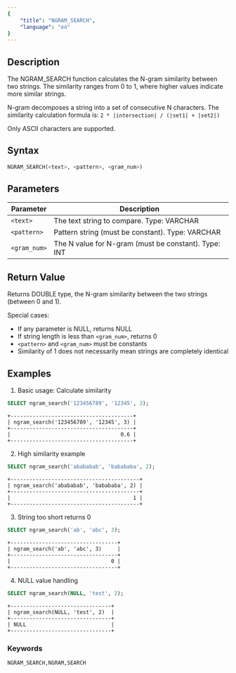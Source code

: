 ```yaml
---
{
    "title": "NGRAM_SEARCH",
    "language": "en"
}
---
```


## Description

The NGRAM_SEARCH function calculates the N-gram similarity between two strings. The similarity ranges from 0 to 1, where higher values indicate more similar strings.

N-gram decomposes a string into a set of consecutive N characters. The similarity calculation formula is: `2 * |intersection| / (|set1| + |set2|)`

Only ASCII characters are supported.

## Syntax

```sql
NGRAM_SEARCH(<text>, <pattern>, <gram_num>)
```

## Parameters

| Parameter | Description |
| ------------ | ----------------------------------------- |
| `<text>` | The text string to compare. Type: VARCHAR |
| `<pattern>` | Pattern string (must be constant). Type: VARCHAR |
| `<gram_num>` | The N value for N-gram (must be constant). Type: INT |

## Return Value

Returns DOUBLE type, the N-gram similarity between the two strings (between 0 and 1).

Special cases:
- If any parameter is NULL, returns NULL
- If string length is less than `<gram_num>`, returns 0
- `<pattern>` and `<gram_num>` must be constants
- Similarity of 1 does not necessarily mean strings are completely identical

## Examples

1. Basic usage: Calculate similarity
```sql
SELECT ngram_search('123456789', '12345', 3);
```
```text
+---------------------------------------+
| ngram_search('123456789', '12345', 3) |
+---------------------------------------+
|                                   0.6 |
+---------------------------------------+
```

2. High similarity example
```sql
SELECT ngram_search('abababab', 'babababa', 2);
```
```text
+-----------------------------------------+
| ngram_search('abababab', 'babababa', 2) |
+-----------------------------------------+
|                                       1 |
+-----------------------------------------+
```

3. String too short returns 0
```sql
SELECT ngram_search('ab', 'abc', 3);
```
```text
+----------------------------------+
| ngram_search('ab', 'abc', 3)     |
+----------------------------------+
|                                0 |
+----------------------------------+
```

4. NULL value handling
```sql
SELECT ngram_search(NULL, 'test', 2);
```
```text
+--------------------------------+
| ngram_search(NULL, 'test', 2)  |
+--------------------------------+
| NULL                           |
+--------------------------------+
```

### Keywords

    NGRAM_SEARCH,NGRAM,SEARCH
